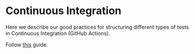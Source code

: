 # Continuous Integration

Here we describe our good practices for structuring different types of tests in Continuous Integration (GitHub Actions).

Follow [this](https://github.com/smartcontractkit/.github/tree/main/.github/workflows) guide.